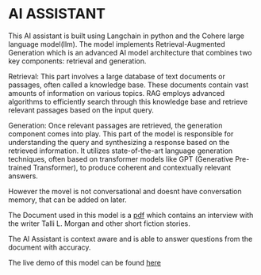 # AI ASSISTANT

This AI assistant is built using Langchain in python and the Cohere large language model(llm).
The model implements Retrieval-Augmented Generation which is an advanced AI model architecture that combines two key components: retrieval and generation.

Retrieval: This part involves a large database of text documents or passages, often called a knowledge base. These documents contain vast amounts of information on various topics. RAG employs advanced algorithms to efficiently search through this knowledge base and retrieve relevant passages based on the input query.

Generation: Once relevant passages are retrieved, the generation component comes into play. This part of the model is responsible for understanding the query and synthesizing a response based on the retrieved information. It utilizes state-of-the-art language generation techniques, often based on transformer models like GPT (Generative Pre-trained Transformer), to produce coherent and contextually relevant answers.

However the movel is not conversational and doesnt have conversation memory, that can be added on later.

The Document used in this model is a [pdf](/media/Indie%20Bites%209%20PDF.pdf) which contains an interview with the writer Talli L. Morgan and other short fiction stories.

The AI Assistant is context aware and is able to answer questions from the document with accuracy.

The live demo of this model can be found [here](https://theaiassistant.online)

